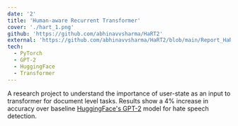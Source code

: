 ```yaml
---
date: '2'
title: 'Human-aware Recurrent Transformer'
cover: './hart_1.png'
github: 'https://github.com/abhinavvsharma/HaRT2'
external: 'https://github.com/abhinavvsharma/HaRT2/blob/main/Report_HaRT2.pdf'
tech:
  - PyTorch
  - GPT-2
  - HuggingFace
  - Transformer
---
```


A research project to understand the importance of user-state as an input to transformer for document level tasks. Results show a 4% increase in accuracy over baseline [HuggingFace's GPT-2](https://huggingface.co/gpt2) model for hate speech detection.
